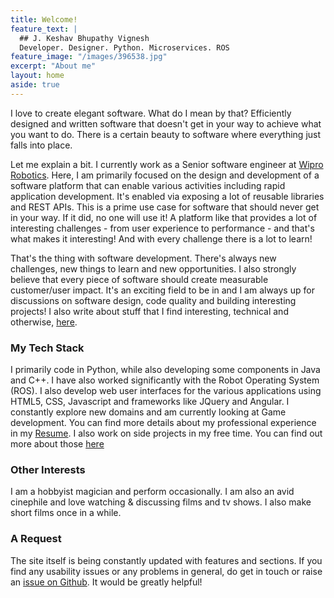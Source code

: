 ```yaml
---
title: Welcome!
feature_text: |
  ## J. Keshav Bhupathy Vignesh
  Developer. Designer. Python. Microservices. ROS
feature_image: "/images/396538.jpg"
excerpt: "About me"
layout: home
aside: true
---
```

I love to create elegant software. What do I mean by that? Efficiently designed and written software that doesn't get in your way to achieve what you want to do. There is a certain beauty to software where everything just falls into place. 

Let me explain a bit. I currently work as a Senior software engineer at [Wipro Robotics](https://www.wipro.com/en-IN/innovation/robotics/). Here, I am primarily focused on the design and development of a software platform that can enable various activities including rapid application development. It's enabled via exposing a lot of reusable libraries and REST APIs. This is a prime use case for software that should never get in your way. If it did, no one will use it!  A platform like that provides a lot of interesting challenges - from user experience to performance - and that's what makes it interesting! And with every challenge there is a lot to learn!

That's the thing with software development. There's always new challenges, new things to learn and new opportunities. I also strongly believe that every piece of software should create measurable customer/user impact. It's an exciting field to be in and I am always up for discussions on software design, code quality and building interesting projects! I also write about stuff that I find interesting, technical and otherwise, [here](/blog).

### My Tech Stack
I primarily code in Python, while also developing some components in Java and C++. I have also worked significantly with the Robot Operating System (ROS). I also develop web user interfaces for the various applications using HTML5, CSS, Javascript and frameworks like JQuery and Angular. I constantly explore new domains and am currently looking at Game development. You can find more details about my professional experience in my [Resume](/CV/J_Keshav_Bhupathy_Vignesh_Resume.pdf). I also work on side projects in my free time. You can find out more about those [here](/personal-projects)

### Other Interests
I am a hobbyist magician and perform occasionally. I am also an avid cinephile and love watching & discussing films and tv shows. I also make short films once in a while.

### A Request
The site itself is being constantly updated with features and sections. If you find any usability issues or any problems in general, do get in touch or raise an [issue on Github](https://github.com/jkeshav-bvignesh/jkeshav-bvignesh.github.io/issues). It would be greatly helpful!
